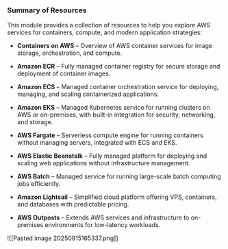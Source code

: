 ### **Summary of Resources**

This module provides a collection of resources to help you explore AWS services for containers, compute, and modern application strategies:

- **Containers on AWS** – Overview of AWS container services for image storage, orchestration, and compute.
    
- **Amazon ECR** – Fully managed container registry for secure storage and deployment of container images.
    
- **Amazon ECS** – Managed container orchestration service for deploying, managing, and scaling containerized applications.
    
- **Amazon EKS** – Managed Kubernetes service for running clusters on AWS or on-premises, with built-in integration for security, networking, and storage.
    
- **AWS Fargate** – Serverless compute engine for running containers without managing servers, integrated with ECS and EKS.
    
- **AWS Elastic Beanstalk** – Fully managed platform for deploying and scaling web applications without infrastructure management.
    
- **AWS Batch** – Managed service for running large-scale batch computing jobs efficiently.
    
- **Amazon Lightsail** – Simplified cloud platform offering VPS, containers, and databases with predictable pricing.
    
- **AWS Outposts** – Extends AWS services and infrastructure to on-premises environments for low-latency workloads.

![[Pasted image 20250915165337.png]]